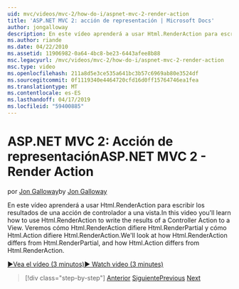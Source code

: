 ```yaml
---
uid: mvc/videos/mvc-2/how-do-i/aspnet-mvc-2-render-action
title: 'ASP.NET MVC 2: acción de representación | Microsoft Docs'
author: jongalloway
description: En este vídeo aprenderá a usar Html.RenderAction para escribir los resultados de una acción de controlador a una vista. Veremos cómo Html.RenderAction difiere fr...
ms.author: riande
ms.date: 04/22/2010
ms.assetid: 11906982-0a64-4bc8-be23-6443afee8b88
msc.legacyurl: /mvc/videos/mvc-2/how-do-i/aspnet-mvc-2-render-action
msc.type: video
ms.openlocfilehash: 211a8d5e3ce535a641bc3b57c6969ab80e3524df
ms.sourcegitcommit: 0f1119340e4464720cfd16d0ff15764746ea1fea
ms.translationtype: MT
ms.contentlocale: es-ES
ms.lasthandoff: 04/17/2019
ms.locfileid: "59400885"
---
```

# <a name="aspnet-mvc-2---render-action"></a><span data-ttu-id="bc578-104">ASP.NET MVC 2: Acción de representación</span><span class="sxs-lookup"><span data-stu-id="bc578-104">ASP.NET MVC 2 - Render Action</span></span>

<span data-ttu-id="bc578-105">por [Jon Galloway](https://github.com/jongalloway)</span><span class="sxs-lookup"><span data-stu-id="bc578-105">by [Jon Galloway](https://github.com/jongalloway)</span></span>

<span data-ttu-id="bc578-106">En este vídeo aprenderá a usar Html.RenderAction para escribir los resultados de una acción de controlador a una vista.</span><span class="sxs-lookup"><span data-stu-id="bc578-106">In this video you'll learn how to use Html.RenderAction to write the results of a Controller Action to a View.</span></span> <span data-ttu-id="bc578-107">Veremos cómo Html.RenderAction difiere Html.RenderPartial y cómo Html.Action difiere Html.RenderAction.</span><span class="sxs-lookup"><span data-stu-id="bc578-107">We'll look at how Html.RenderAction differs from Html.RenderPartial, and how Html.Action differs from Html.RenderAction.</span></span>

[<span data-ttu-id="bc578-108">&#9654;Vea el vídeo (3 minutos)</span><span class="sxs-lookup"><span data-stu-id="bc578-108">&#9654; Watch video (3 minutes)</span></span>](https://channel9.msdn.com/Blogs/ASP-NET-Site-Videos/aspnet-mvc-2-render-action)

> [!div class="step-by-step"]
> <span data-ttu-id="bc578-109">[Anterior](aspnet-mvc-2-areas.md)
> [Siguiente](5-minute-introduction-to-aspnet-mvc.md)</span><span class="sxs-lookup"><span data-stu-id="bc578-109">[Previous](aspnet-mvc-2-areas.md)
[Next](5-minute-introduction-to-aspnet-mvc.md)</span></span>
